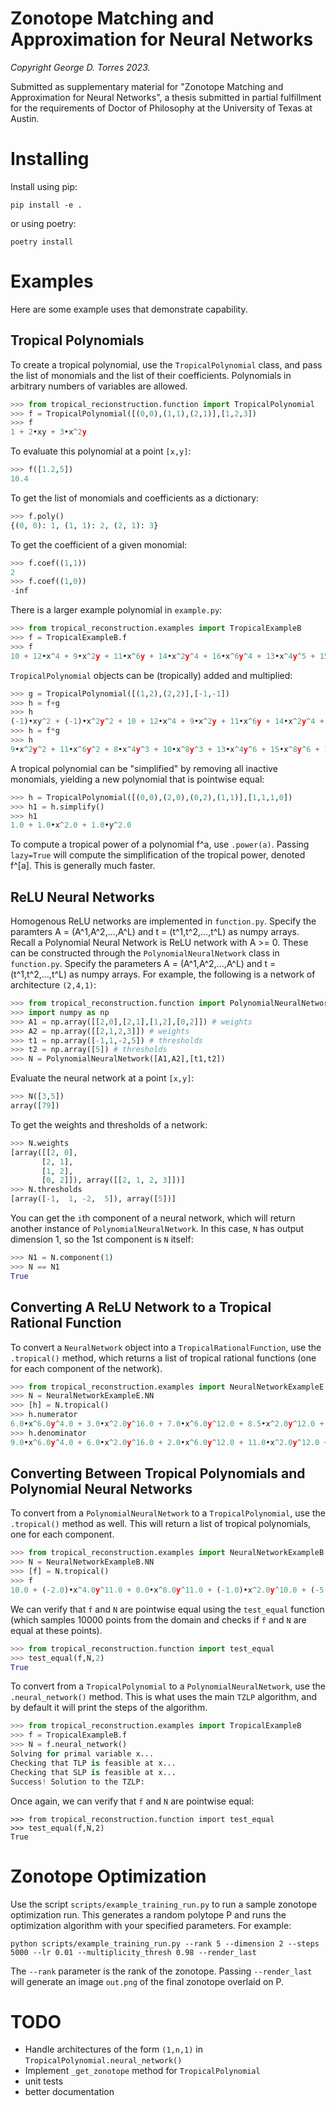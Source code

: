 # Zonotope Matching and Approximation for Neural Networks

*Copyright George D. Torres 2023.*

Submitted as supplementary material for "Zonotope Matching and Approximation for Neural Networks", a thesis submitted in partial fulfillment for the requirements of Doctor of Philosophy at the University of Texas at Austin.

# Installing

Install using pip:
```
pip install -e .
```

or using poetry:
```
poetry install
```

# Examples

Here are some example uses that demonstrate capability.

## Tropical Polynomials

To create a tropical polynomial, use the `TropicalPolynomial` class, and pass the list of monomials and the list of their coefficients. Polynomials in arbitrary numbers of variables are allowed.

```python
>>> from tropical_recionstruction.function import TropicalPolynomial
>>> f = TropicalPolynomial([(0,0),(1,1),(2,1)],[1,2,3])
>>> f
1 + 2•xy + 3•x^2y
```

To evaluate this polynomial at a point `[x,y]`:
```python
>>> f([1.2,5])
10.4
```

To get the list of monomials and coefficients as a dictionary:
```python
>>> f.poly()
{(0, 0): 1, (1, 1): 2, (2, 1): 3}
```

To get the coefficient of a given monomial:
```python
>>> f.coef((1,1))
2
>>> f.coef((1,0))
-inf
```

There is a larger example polynomial in `example.py`:

```python
>>> from tropical_reconstruction.examples import TropicalExampleB
>>> f = TropicalExampleB.f
>>> f
10 + 12•x^4 + 9•x^2y + 11•x^6y + 14•x^2y^4 + 16•x^6y^4 + 13•x^4y^5 + 15•x^8y^5 + (-5)•y^6 + (-3)•x^4y^6 + (-6)•x^2y^7 + (-4)•x^6y^7 + (-1)•x^2y^10 + 1•x^6y^10 + (-2)•x^4y^11 + 0•x^8y^11
```

`TropicalPolynomial` objects can be (tropically) added and multiplied:

```python
>>> g = TropicalPolynomial([(1,2),(2,2)],[-1,-1])
>>> h = f+g
>>> h
(-1)•xy^2 + (-1)•x^2y^2 + 10 + 12•x^4 + 9•x^2y + 11•x^6y + 14•x^2y^4 + 16•x^6y^4 + 13•x^4y^5 + 15•x^8y^5 + (-5)•y^6 + (-3)•x^4y^6 + (-6)•x^2y^7 + (-4)•x^6y^7 + (-1)•x^2y^10 + 1•x^6y^10 + (-2)•x^4y^11 + 0•x^8y^11
>>> h = f*g
>>> h
9•x^2y^2 + 11•x^6y^2 + 8•x^4y^3 + 10•x^8y^3 + 13•x^4y^6 + 15•x^8y^6 + 12•x^6y^7 + 14•x^10y^7 + (-6)•x^2y^8 + (-4)•x^6y^8 + (-7)•x^4y^9 + (-5)•x^8y^9 + (-2)•x^4y^12 + 0•x^8y^12 + (-3)•x^6y^13 + (-1)•x^10y^13 + 9•xy^2 + 11•x^5y^2 + 8•x^3y^3 + 10•x^7y^3 + 13•x^3y^6 + 15•x^7y^6 + 12•x^5y^7 + 14•x^9y^7 + (-6)•xy^8 + (-4)•x^5y^8 + (-7)•x^3y^9 + (-5)•x^7y^9 + (-2)•x^3y^12 + 0•x^7y^12 + (-3)•x^5y^13 + (-1)•x^9y^13
```

A tropical polynomial can be "simplified" by removing all inactive monomials, yielding a new polynomial that is pointwise equal:

```python
>>> h = TropicalPolynomial([(0,0),(2,0),(0,2),(1,1)],[1,1,1,0])
>>> h1 = h.simplify()
>>> h1
1.0 + 1.0•x^2.0 + 1.0•y^2.0
```

To compute a tropical power of a polynomial f^a, use `.power(a)`. Passing `lazy=True` will compute the simplification of the tropical power, denoted f^[a]. This is generally much faster.

## ReLU Neural Networks

Homogenous ReLU networks are implemented in `function.py`. Specify the paramters A = (A^1,A^2,...,A^L) and t = (t^1,t^2,...,t^L) as numpy arrays. Recall a Polynomial Neural Network is ReLU network with A >= 0. These can be constructed through the `PolynomialNeuralNetwork` class in `function.py`. Specify the parameters A = (A^1,A^2,...,A^L) and t = (t^1,t^2,...,t^L) as numpy arrays. For example, the following is a network of architecture `(2,4,1)`:

```python
>>> from tropical_reconstruction.function import PolynomialNeuralNetwork
>>> import numpy as np
>>> A1 = np.array([[2,0],[2,1],[1,2],[0,2]]) # weights
>>> A2 = np.array([[2,1,2,3]]) # weights
>>> t1 = np.array([-1,1,-2,5]) # thresholds
>>> t2 = np.array([5]) # thresholds
>>> N = PolynomialNeuralNetwork([A1,A2],[t1,t2])
```

Evaluate the neural network at a point `[x,y]`:
```python
>>> N([3,5])
array([79])
```

To get the weights and thresholds of a network:
```python
>>> N.weights
[array([[2, 0],
       [2, 1],
       [1, 2],
       [0, 2]]), array([[2, 1, 2, 3]])]
>>> N.thresholds
[array([-1,  1, -2,  5]), array([5])]
```

You can get the `i`th component of a neural network, which will return another instance of `PolynomialNeuralNetwork`. In this case, `N` has output dimension 1, so the 1st component is `N` itself:

```python
>>> N1 = N.component(1)
>>> N == N1
True
```

## Converting A ReLU Network to a Tropical Rational Function

To convert a `NeuralNetwork` object into a `TropicalRationalFunction`, use the `.tropical()` method, which returns a list of tropical rational functions (one for each component of the network).

```python
>>> from tropical_reconstruction.examples import NeuralNetworkExampleE
>>> N = NeuralNetworkExampleE.NN
>>> [h] = N.tropical()
>>> h.numerator
6.0•x^6.0y^4.0 + 3.0•x^2.0y^16.0 + 7.0•x^6.0y^12.0 + 8.5•x^2.0y^12.0 + 4.5•x^4.0y^5.0 + 1.5•y^17.0 + 5.5•x^4.0y^13.0 + 7.0•y^13.0 + 3.5•x^6.0y^6.0 + 0.5•x^2.0y^18.0 + 4.5•x^6.0y^14.0 + 6.0•x^2.0y^14.0 + 2.0•x^4.0y^7.0 + (-1.0)•y^19.0 + 3.0•x^4.0y^15.0 + 4.5•y^15.0 + 1.5•x^4.0y^8.0 + 0.0•x^8.0y^8.0
>>> h.denominator
9.0•x^6.0y^4.0 + 6.0•x^2.0y^16.0 + 2.0•x^6.0y^12.0 + 11.0•x^2.0y^12.0 + 7.5•x^4.0y^5.0 + 4.5•y^17.0 + 0.5•x^4.0y^13.0 + 9.5•y^13.0 + 6.5•x^6.0y^6.0 + 3.5•x^2.0y^18.0 + (-0.5)•x^6.0y^14.0 + 8.5•x^2.0y^14.0 + 5.0•x^4.0y^7.0 + 2.0•y^19.0 + (-2.0)•x^4.0y^15.0 + 7.0•y^15.0
```

## Converting Between Tropical Polynomials and Polynomial Neural Networks

To convert from a `PolynomialNeuralNetwork` to a `TropicalPolynomial`, use the `.tropical()` method as well. This will return a list of tropical polynomials, one for each component.

```python
>>> from tropical_reconstruction.examples import NeuralNetworkExampleB
>>> N = NeuralNetworkExampleB.NN
>>> [f] = N.tropical()
>>> f
10.0 + (-2.0)•x^4.0y^11.0 + 0.0•x^8.0y^11.0 + (-1.0)•x^2.0y^10.0 + (-5.0)•y^6.0 + 13.0•x^4.0y^5.0 + 15.0•x^8.0y^5.0 + 14.0•x^2.0y^4.0 + 16.0•x^6.0y^4.0 + 11.0•x^6.0y + 12.0•x^4.0
```

We can verify that `f` and `N` are pointwise equal using the `test_equal` function (which samples 10000 points from the domain and checks if `f` and `N` are equal at these points).

```python
>>> from tropical_reconstruction.function import test_equal
>>> test_equal(f,N,2)
True
```


To convert from a `TropicalPolynomial` to a `PolynomialNeuralNetwork`, use the `.neural_network()` method. This is what uses the main `TZLP` algorithm, and by default it will print the steps of the algorithm.

```python
>>> from tropical_reconstruction.examples import TropicalExampleB
>>> f = TropicalExampleB.f
>>> N = f.neural_network()
Solving for primal variable x...
Checking that TLP is feasible at x...
Checking that SLP is feasible at x...
Success! Solution to the TZLP:
```

Once again, we can verify that `f` and `N` are pointwise equal:

```
>>> from tropical_reconstruction.function import test_equal
>>> test_equal(f,N,2)
True
```

# Zonotope Optimization

Use the script `scripts/example_training_run.py` to run a sample zonotope optimization run. This generates a random polytope P and runs the optimization algorithm with your specified parameters. For example:

```
python scripts/example_training_run.py --rank 5 --dimension 2 --steps 5000 --lr 0.01 --multiplicity_thresh 0.98 --render_last
 ```

The `--rank` parameter is the rank of the zonotope. Passing `--render_last` will generate an image `out.png` of the final zonotope overlaid on P.

# TODO

- Handle architectures of the form `(1,n,1)` in `TropicalPolynomial.neural_network()`
- Implement `_get_zonotope` method for `TropicalPolynomial`
- unit tests
- better documentation
